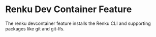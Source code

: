 # Renku Dev Container Feature

The renku devcontainer feature installs the Renku CLI and supporting packages like git and git-lfs. 